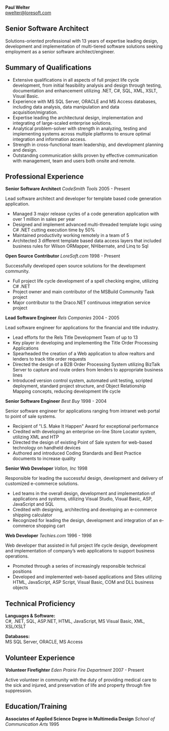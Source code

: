 **Paul Welter**   
[pwelter@loresoft.com](mailto:pwelter@loresoft.com)

## Senior Software Architect ##

Solutions-oriented professional with 13 years of expertise leading design, development and implementation of multi-tiered software solutions seeking employment as a senior software architect/engineer.

## Summary of Qualifications ##

*   Extensive qualifications in all aspects of full project life cycle development, from initial feasibility analysis and design through testing, documentation and enhancement utilizing .NET, C#, SQL, XML, XSLT, Visual Basic.
*   Experience with MS SQL Server, ORACLE and MS Access databases, including data analysis, data manipulation and data acquisition/migration.
*   Expertise leading the architectural design, implementation and integrating of large-scaled enterprise solutions.
*   Analytical problem-solver with strength in analyzing, testing and implementing systems across multiple platforms to ensure optimal integration and information access.
*   Strength in cross-functional team leadership, and development planning and design.
*   Outstanding communication skills proven by effective communication with management, team and users both onsite and remote.

## Professional Experience ##

**Senior Software Architect** *CodeSmith Tools* 2005 - Present

Lead software architect and developer for template based code generation application.

*   Managed 3 major release cycles of a code generation application with over 1 million in sales per year
*   Designed and implement advanced multi-threaded template logic using C# .NET cutting execution time by 50%
*   Maintained productivity working remotely in a team of 5
*   Architected 3 different template based data access layers that included business rules for Wilson ORMapper, NHibernate, and Linq to Sql

**Open Source Contributor** *LoreSoft.com* 1998 - Present

Successfully developed open source solutions for the development community.

*   Full project life cycle development of a spell checking engine, utilizing C# .NET
*   Project owner and main contributor of the MSBuild Community Task project
*   Major contributor to the Draco.NET continuous integration service project

**Lead Software Engineer** *Rels Companies* 2004 - 2005

Lead software engineer for applications for the financial and title industry.

*   Lead efforts for the Rels Title Development Team of up to 13
*   Key player in developing and implementing the Title Order Processing Applications
*   Spearheaded the creation of a Web application to allow realtors and lenders to track title order requests
*   Directed the design of a B2B Order Processing System utilizing BizTalk Server to capture and route orders from lenders to appropriate business lines
*   Introduced version control system, automated unit testing, scripted deployment, standard project structure, and Object Relationship Mapping concepts, reducing development life cycle

**Senior Software Engineer** *Best Buy* 1998 - 2004

Senior software engineer for applications ranging from intranet web portal to point of sale systems.

*   Recipient of "I.S. Make It Happen" Award for exceptional performance
*   Credited with developing an enterprise on-line Store Locator system, utilizing XML and HTP
*   Directed the design of existing Point of Sale system for web-based technology on handheld devices
*   Authored and introduced Coding Standards and Best Practice documents to increase quality

**Senior Web Developer** *Vallon, Inc* 1998

Responsible for leading the successful design, development and delivery of customized e-commerce solutions. 

*   Led teams in the overall design, development and implementation of applications and systems, utilizing Visual Studio, Visual Basic, ASP, JavaScript and SQL
*   Credited with designing, architecting and developing an e-commerce shipping calculator
*   Recognized for leading the design, development and integration of an e-commerce shopping cart

**Web Developer** *Techies.com* 1996 - 1998

Web developer that assisted in full project life cycle design, development and implementation of company’s web applications to support business operations. 

*   Promoted through a series of increasingly responsible technical positions
*   Developed and implemented web-based applications and Sites utilizing HTML, JavaScript, ASP Script, Visual Basic, COM and DLL business objects

## Technical Proficiency ##

**Languages &amp; Software:**    
C#, .NET, SQL, ASP.NET, HTML, JavaScript, MS Visual Basic, XML, XSL/XSLT

**Databases:**    
MS SQL Server, ORACLE, MS Access 

## Volunteer Experience ##

**Volunteer Firefighter** *Eden Prairie Fire Department* 2007 - Present

Active volunteer in community with the duty of providing medical care to the sick and injured, and preservation of life and property through fire suppression.

## Education/Training ##

**Associates of Applied Science Degree in Multimedia Design** *School of Communication Arts* 1995